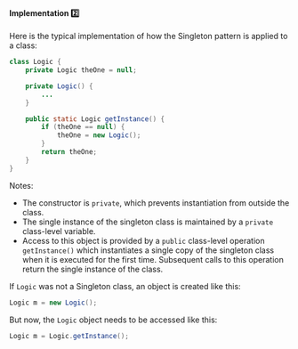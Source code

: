 <link rel="stylesheet" href="{{baseUrl}}/css/textbook.css">

<div class="website-content">

<div id="title">

#### Implementation :two:

</div>

<div id="body">

Here is the typical implementation of how the Singleton pattern is applied to a class:

```java
class Logic {
    private Logic theOne = null;

    private Logic() {
        ...
    }

    public static Logic getInstance() {
        if (theOne == null) {
            theOne = new Logic();
        }
        return theOne;
    }
}
```

Notes:

* The constructor is `private`, which prevents instantiation from outside the class.
* The single instance of the singleton class is maintained by a `private` class-level variable.
* Access to this object is provided by a `public` class-level operation `getInstance()` which instantiates a single copy of the singleton class when it is executed for the first time. Subsequent calls to this operation return the single instance of the class.

If `Logic` was not a Singleton class, an object is created like this:
```java
Logic m = new Logic();
```

But now, the `Logic` object needs to be accessed like this:
```java
Logic m = Logic.getInstance();
```



</div>

<div id="extras">
<div>

</div>
